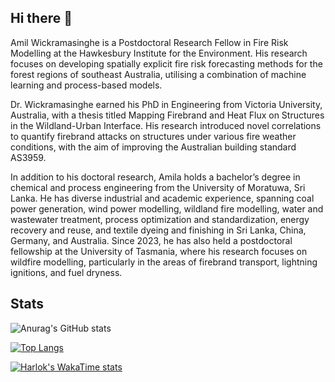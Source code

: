 ## Hi there 👋
Amil Wickramasinghe is a Postdoctoral Research Fellow in Fire Risk Modelling at the Hawkesbury Institute for the Environment. His research focuses on developing spatially explicit fire risk forecasting methods for the forest regions of southeast Australia, utilising a combination of machine learning and process-based models. 

Dr. Wickramasinghe earned his PhD in Engineering from Victoria University, Australia, with a thesis titled Mapping Firebrand and Heat Flux on Structures in the Wildland-Urban Interface. His research introduced novel correlations to quantify firebrand attacks on structures under various fire weather conditions, with the aim of improving the Australian building standard AS3959.

In addition to his doctoral research, Amila holds a bachelor’s degree in chemical and process engineering from the University of Moratuwa, Sri Lanka. He has diverse industrial and academic experience, spanning coal power generation, wind power modelling, wildland fire modelling, water and wastewater treatment, process optimization and standardization, energy recovery and reuse, and textile dyeing and finishing in Sri Lanka, China, Germany, and Australia. Since 2023, he has also held a postdoctoral fellowship at the University of Tasmania, where his research focuses on wildfire modelling, particularly in the areas of firebrand transport, lightning ignitions, and fuel dryness.

## Stats
![Anurag's GitHub stats](https://github-readme-stats.vercel.app/api?username=Amilwickz&show_icons=true&theme=radical)


[![Top Langs](https://github-readme-stats.vercel.app/api/top-langs/?username=Amilwickz&layout=donut-vertical)](https://github.com/Amilwickz/github-readme-stats)

[![Harlok's WakaTime stats](https://github-readme-stats.vercel.app/api/wakatime?username=ffflabs)](https://github.com/Amilwickz/github-readme-stats)
